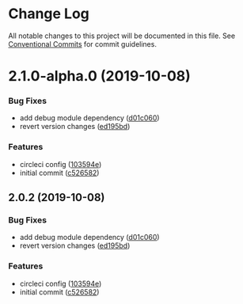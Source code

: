 # Change Log

All notable changes to this project will be documented in this file.
See [Conventional Commits](https://conventionalcommits.org) for commit guidelines.

# 2.1.0-alpha.0 (2019-10-08)


### Bug Fixes

* add debug module dependency ([d01c060](https://github.com/interledgerjs/interledgerjs/commit/d01c060))
* revert version changes ([ed195bd](https://github.com/interledgerjs/interledgerjs/commit/ed195bd))


### Features

* circleci config ([103594e](https://github.com/interledgerjs/interledgerjs/commit/103594e))
* initial commit ([c526582](https://github.com/interledgerjs/interledgerjs/commit/c526582))





## 2.0.2 (2019-10-08)


### Bug Fixes

* add debug module dependency ([d01c060](https://github.com/interledgerjs/interledgerjs/commit/d01c060))
* revert version changes ([ed195bd](https://github.com/interledgerjs/interledgerjs/commit/ed195bd))


### Features

* circleci config ([103594e](https://github.com/interledgerjs/interledgerjs/commit/103594e))
* initial commit ([c526582](https://github.com/interledgerjs/interledgerjs/commit/c526582))
